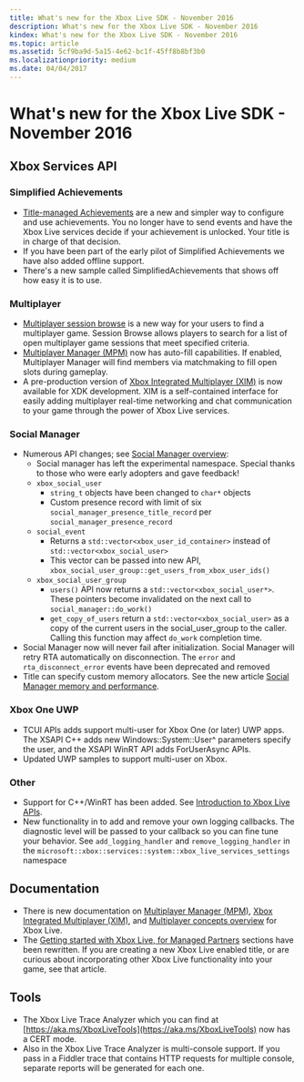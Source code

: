 ```yaml
---
title: What's new for the Xbox Live SDK - November 2016
description: What's new for the Xbox Live SDK - November 2016
kindex: What's new for the Xbox Live SDK - November 2016
ms.topic: article
ms.assetid: 5cf9ba9d-5a15-4e62-bc1f-45ff8b8bf3b0
ms.localizationpriority: medium
ms.date: 04/04/2017
---
```


# What's new for the Xbox Live SDK - November 2016


## Xbox Services API


### Simplified Achievements

* [Title-managed Achievements](../../../features/player-data/achievements/title-managed/live-achievements-tm-nav.md) are a new and simpler way to configure and use achievements.  You no longer have to send events and have the Xbox Live services decide if your achievement is unlocked.  Your title is in charge of that decision.
* If you have been part of the early pilot of Simplified Achievements we have also added offline support.
* There's a new sample called SimplifiedAchievements that shows off how easy it is to use.


### Multiplayer

* [Multiplayer session browse](../../../features/multiplayer/concepts/live-session-browse.md) is a new way for your users to find a multiplayer game.  Session Browse allows players to search for a list of open multiplayer game sessions that meet specified criteria.
* [Multiplayer Manager (MPM)](../../../features/multiplayer/mpm/live-multiplayer-manager-nav.md) now has auto-fill capabilities.  If enabled, Multiplayer Manager will find members via matchmaking to fill open slots during gameplay.
* A pre-production version of [Xbox Integrated Multiplayer (XIM)](../../../features/multiplayer/xim/live-xim-nav.md) is now available for XDK development.  XIM is a self-contained interface for easily adding multiplayer real-time networking and chat communication to your game through the power of Xbox Live services.


### Social Manager

* Numerous API changes; see [Social Manager overview](../../../features/social/social-manager/live-social-manager-overview.md):
    * Social manager has left the experimental namespace. Special thanks to those who were early adopters and gave feedback!
    * `xbox_social_user`
        * `string_t` objects have been changed to `char*` objects
        * Custom presence record with limit of six `social_manager_presence_title_record` per `social_manager_presence_record`
    * `social_event`
        * Returns a `std::vector<xbox_user_id_container>` instead of `std::vector<xbox_social_user>`
        * This vector can be passed into new API, `xbox_social_user_group::get_users_from_xbox_user_ids()`
    * `xbox_social_user_group`
        * `users()` API now returns a `std::vector<xbox_social_user*>`. These pointers become invalidated on the next call to `social_manager::do_work()`
        * `get_copy_of_users` return a `std::vector<xbox_social_user>` as a copy of the current users in the social_user_group to the caller. Calling this function may affect `do_work` completion time.
* Social Manager now will never fail after initialization. Social Manager will retry RTA automatically on disconnection. The `error` and `rta_disconnect_error` events have been deprecated and removed
* Title can specify custom memory allocators. See the new article [Social Manager memory and performance](../../../features/social/social-manager/concepts/live-socmgr-mem-perf.md).


### Xbox One UWP

* TCUI APIs adds support multi-user for Xbox One (or later) UWP apps.  The XSAPI C++ adds new Windows::System::User^ parameters specify the user, and the XSAPI WinRT API adds ForUserAsync APIs.
* Updated UWP samples to support multi-user on Xbox.


### Other

* Support for C++/WinRT has been added.  See [Introduction to Xbox Live APIs](../../../api-ref/xsapi/live-introduction-to-xbox-live-apis.md).
* New functionality in to add and remove your own logging callbacks.  The diagnostic level will be passed to your callback so you can fine tune your behavior.  See `add_logging_handler` and `remove_logging_handler` in the `microsoft::xbox::services::system::xbox_live_services_settings` namespace


## Documentation

* There is new documentation on [Multiplayer Manager (MPM)](../../../features/multiplayer/mpm/live-multiplayer-manager-nav.md), [Xbox Integrated Multiplayer (XIM)](../../../features/multiplayer/xim/live-xim-nav.md), and [Multiplayer concepts overview](../../../features/multiplayer/concepts/live-multiplayer-concepts.md) for Xbox Live.
* The [Getting started with Xbox Live, for Managed Partners](../../../get-started/setup-partner-center/legacy/live-get-started-xbl-partner.md) sections have been rewritten.  If you are creating a new Xbox Live enabled title, or are curious about incorporating other Xbox Live functionality into your game, see that article.


## Tools

* The Xbox Live Trace Analyzer which you can find at [https://aka.ms/XboxLiveTools](https://aka.ms/XboxLiveTools) now has a CERT mode.  
* Also in the Xbox Live Trace Analyzer is multi-console support.  If you pass in a Fiddler trace that contains HTTP requests for multiple console, separate reports will be generated for each one.

